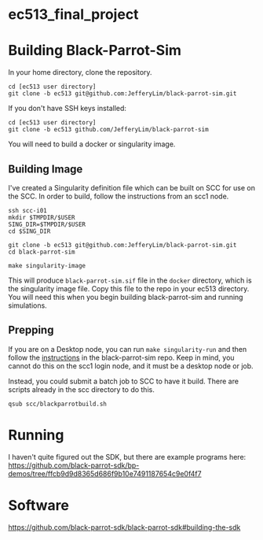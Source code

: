 # ec513_final_project

# Building Black-Parrot-Sim

In your home directory, clone the repository. 

```
cd [ec513 user directory]
git clone -b ec513 git@github.com:JefferyLim/black-parrot-sim.git
```
If you don't have SSH keys installed:
```
cd [ec513 user directory]
git clone -b ec513 github.com/JefferyLim/black-parrot-sim

```

You will need to build a docker or singularity image. 

## Building Image
I've created a Singularity definition file which can be built on SCC for use on the SCC. In order to build, follow the instructions from an scc1 node.
```
ssh scc-i01
mkdir $TMPDIR/$USER
SING_DIR=$TMPDIR/$USER
cd $SING_DIR

git clone -b ec513 git@github.com:JefferyLim/black-parrot-sim.git
cd black-parrot-sim

make singularity-image
```

This will produce `black-parrot-sim.sif` file in the `docker` directory, which is the singularity image file. Copy this file to the repo in your ec513 directory. You will need this when you begin building black-parrot-sim and running simulations.

## Prepping 

If you are on a Desktop node, you can run `make singularity-run` and then follow the [instructions](https://github.com/JefferyLim/black-parrot-sim/tree/ec513#tire-kick) in the black-parrot-sim repo. Keep in mind, you cannot do this on the scc1 login node, and it must be a desktop node or job.

Instead, you could submit a batch job to SCC to have it build. There are scripts already in the scc directory to do this.

`qsub scc/blackparrotbuild.sh`

# Running 

I haven't quite figured out the SDK, but there are example programs here: https://github.com/black-parrot-sdk/bp-demos/tree/ffcb9d9d8365d686f9b10e7491187654c9e0f4f7


# Software 

https://github.com/black-parrot-sdk/black-parrot-sdk#building-the-sdk
